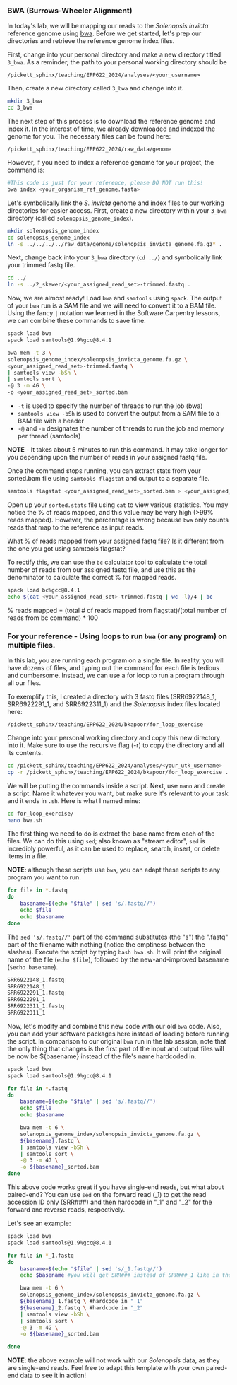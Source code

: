### BWA (Burrows-Wheeler Alignment)
In today's lab, we will be mapping our reads to the _Solenopsis invicta_ reference genome using [bwa](http://bio-bwa.sourceforge.net/). Before we get started, let's prep our directories and retrieve the reference genome index files.

First, change into your personal directory and make a new directory titled `3_bwa`. As a reminder, the path to your personal working directory should be 
```
/pickett_sphinx/teaching/EPP622_2024/analyses/<your_username>
```

Then, create a new directory called `3_bwa` and change into it.

```bash
mkdir 3_bwa
cd 3_bwa
```

The next step of this process is to download the reference genome and index it. In the interest of time, we already downloaded and indexed the genome for you. The necessary files can be found here: 
```
/pickett_sphinx/teaching/EPP622_2024/raw_data/genome
```

However, if you need to index a reference genome for your project, the command is:

```bash
#This code is just for your reference, please DO NOT run this!
bwa index <your_organism_ref_genome.fasta>
```

Let's symbolically link the _S. invicta_ genome and index files to our working directories for easier access. First, create a new directory within your `3_bwa` directory (called `solenopsis_genome_index`).

```bash
mkdir solenopsis_genome_index
cd solenopsis_genome_index
ln -s ../../../../raw_data/genome/solenopsis_invicta_genome.fa.gz* .
```
Next, change back into your `3_bwa` directory (`cd ../`) and symbolically link your trimmed fastq file.

```bash
cd ../
ln -s ../2_skewer/<your_assigned_read_set>-trimmed.fastq .
```

Now, we are almost ready! Load `bwa` and `samtools` using `spack`. The output of your `bwa` run is a SAM file and we will need to convert it to a BAM file. Using the fancy `|` notation we learned in the Software Carpentry lessons, we can combine these commands to save time.

```bash
spack load bwa
spack load samtools@1.9%gcc@8.4.1

bwa mem -t 3 \
solenopsis_genome_index/solenopsis_invicta_genome.fa.gz \
<your_assigned_read_set>-trimmed.fastq \
| samtools view -bSh \
| samtools sort \
-@ 3 -m 4G \
-o <your_assigned_read_set>_sorted.bam 
```
* `-t` is used to specify the number of threads to run the job (bwa) 
* `samtools view -bSh` is used to convert the output from a SAM file to a BAM file with a header 
* `-@` and `-m` designates the number of threads to run the job and memory per thread (samtools)

**NOTE** - It takes about 5 minutes to run this command. It may take longer for you depending upon the number of reads in your assigned fastq file.

Once the command stops running, you can extract stats from your sorted.bam file using `samtools flagstat` and output to a separate file.

```bash
samtools flagstat <your_assigned_read_set>_sorted.bam > <your_assigned_read_set>_sorted.stats
```

Open up your `sorted.stats` file using `cat` to view various statistics. You may notice the % of reads mapped, and this value may be very high (>99% reads mapped). However, the percentage is wrong because `bwa` only counts reads that map to the reference as input reads.

What % of reads mapped from your assigned fastq file? Is it different from the one you got using samtools flagstat? 

To rectify this, we can use the `bc` calculator tool to calculate the total number of reads from our assigned fastq file, and use this as the denominator to calculate the correct % for mapped reads.

```bash
spack load bc%gcc@8.4.1
echo $(cat <your_assigned_read_set>-trimmed.fastq | wc -l)/4 | bc
```
% reads mapped = (total # of reads mapped from flagstat)/(total number of reads from bc command) * 100

### For your reference - Using loops to run `bwa` (or any program) on multiple files.

In this lab, you are running each program on a single file. In reality, you will have dozens of files, and typing out the command for each file is tedious and cumbersome. Instead, we can use a for loop to run a program through all our files.

To exemplify this, I created a directory with 3 fastq files (SRR6922148_1, SRR6922291_1, and SRR6922311_1) and the _Solenopsis_ index files located here: 
```
/pickett_sphinx/teaching/EPP622_2024/bkapoor/for_loop_exercise
```
Change into your personal working directory and copy this new directory into it. Make sure to use the recursive flag (-r) to copy the directory and all its contents.

```bash
cd /pickett_sphinx/teaching/EPP622_2024/analyses/<your_utk_username>
cp -r /pickett_sphinx/teaching/EPP622_2024/bkapoor/for_loop_exercise .
```

We will be putting the commands inside a script. Next, use `nano` and create a script. Name it whatever you want, but make sure it's relevant to your task and it ends in `.sh`. Here is what I named mine:

```bash
cd for_loop_exercise/
nano bwa.sh
```

The first thing we need to do is extract the base name from each of the files. We can do this using `sed`; also known as "stream editor", `sed` is incredibly powerful, as it can be used to replace, search, insert, or delete items in a file.  

**NOTE**: although these scripts use `bwa`, you can adapt these scripts to any program you want to run.

```bash
for file in *.fastq
do
    basename=$(echo "$file" | sed 's/.fastq//')
    echo $file
    echo $basename
done
```

The `sed 's/.fastq//'` part of the command substitutes (the "s") the ".fastq" part of the filename with nothing (notice the emptiness between the slashes). Execute the script by typing `bash bwa.sh`. It will print the original name of the file (`echo $file`), followed by the new-and-improved basename (`$echo basename`).

```bash
SRR6922148_1.fastq
SRR6922148_1
SRR6922291_1.fastq
SRR6922291_1
SRR6922311_1.fastq
SRR6922311_1
```

Now, let's modify and combine this new code with our old `bwa` code. Also, you can add your software packages here instead of loading before running the script. In comparison to our original `bwa` run in the lab session, note that the only thing that changes is the first part of the input and output files will be now be ${basename} instead of the file's name hardcoded in. 

```bash
spack load bwa
spack load samtools@1.9%gcc@8.4.1

for file in *.fastq
do
    basename=$(echo "$file" | sed 's/.fastq//')
    echo $file
    echo $basename

    bwa mem -t 6 \
    solenopsis_genome_index/solenopsis_invicta_genome.fa.gz \
    ${basename}.fastq \
    | samtools view -bSh \
    | samtools sort \
    -@ 3 -m 4G \
    -o ${basename}_sorted.bam
done
```

This above code works great if you have single-end reads, but what about paired-end? You can use `sed` on the forward read (_1) to get the read accession ID only (SRR###) and then hardcode in "_1" and "_2" for the forward and reverse reads, respectively. 

Let's see an example:

```bash
spack load bwa
spack load samtools@1.9%gcc@8.4.1

for file in *_1.fastq
do
    basename=$(echo "$file" | sed 's/_1.fastq//') 
    echo $basename #you will get SRR### instead of SRR###_1 like in the previous example

    bwa mem -t 6 \
    solenopsis_genome_index/solenopsis_invicta_genome.fa.gz \
    ${basename}_1.fastq \ #hardcode in "_1" 
    ${basename}_2.fastq \ #hardcode in "_2" 
    | samtools view -bSh \
    | samtools sort \
    -@ 3 -m 4G \
    -o ${basename}_sorted.bam

done
```
**NOTE**: the above example will not work with our _Solenopsis_ data, as they are single-end reads. Feel free to adapt this template with your own paired-end data to see it in action!